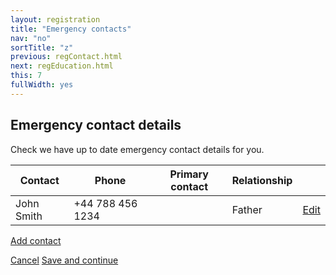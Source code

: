 ```yaml
---
layout: registration
title: "Emergency contacts"
nav: "no"
sortTitle: "z"
previous: regContact.html
next: regEducation.html
this: 7
fullWidth: yes
---
```


## Emergency contact details

Check we have up to date emergency contact details for you.


<table class="table table-striped notFullWidth">
  <thead>
    <tr>
      <th scope="col">Contact</th>
      <th scope="col">Phone</th>
      <th scope="col">Primary contact</th>
      <th scope="col">Relationship</th>
      <th scope="col"></th>
    </tr>
  </thead>
  <tbody>
    <tr>
      <td>John Smith</td>
      <td>+44 788 456 1234</td>
      <td><i class="far fa-check-circle"></i></td>
      <td>Father</td>
      <td><a class="btn btn-outline-primary" href="#"><i class="fas fa-edit"></i> Edit</a></td>
    </tr>
  </tbody>
</table>

<a class="btn btn-outline-primary" href="#" style="margin-bottom:1.5em"><i class="fas fa-plus-square"></i> Add contact</a>



<div id="buttons">
  <a class="btn btn-outline-secondary" href="{{page.previous}}">Cancel</a>
  <a class="btn btn-primary" type="submit" href="{{page.next}}">Save and continue</a>
</div>
